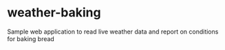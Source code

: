 # weather-baking
Sample web application to read live weather data and report on conditions for baking bread
